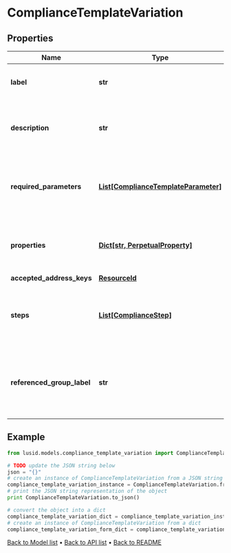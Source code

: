 # ComplianceTemplateVariation


## Properties
Name | Type | Description | Notes
------------ | ------------- | ------------- | -------------
**label** | **str** | Label of a Compliance Template Variation | 
**description** | **str** | The description of the Compliance Template Variation | 
**required_parameters** | [**List[ComplianceTemplateParameter]**](ComplianceTemplateParameter.md) | A parameter required by a Compliance Template Variation | 
**properties** | [**Dict[str, PerpetualProperty]**](PerpetualProperty.md) | Properties associated with the Compliance Template Variation | 
**accepted_address_keys** | [**ResourceId**](ResourceId.md) |  | 
**steps** | [**List[ComplianceStep]**](ComplianceStep.md) | The steps expressed in this template, with their required parameters | 
**referenced_group_label** | **str** | The label of a given referenced group in a Compliance Rule Template Variation | [optional] 

## Example

```python
from lusid.models.compliance_template_variation import ComplianceTemplateVariation

# TODO update the JSON string below
json = "{}"
# create an instance of ComplianceTemplateVariation from a JSON string
compliance_template_variation_instance = ComplianceTemplateVariation.from_json(json)
# print the JSON string representation of the object
print ComplianceTemplateVariation.to_json()

# convert the object into a dict
compliance_template_variation_dict = compliance_template_variation_instance.to_dict()
# create an instance of ComplianceTemplateVariation from a dict
compliance_template_variation_form_dict = compliance_template_variation.from_dict(compliance_template_variation_dict)
```
[Back to Model list](../README.md#documentation-for-models) &#8226; [Back to API list](../README.md#documentation-for-api-endpoints) &#8226; [Back to README](../README.md)


